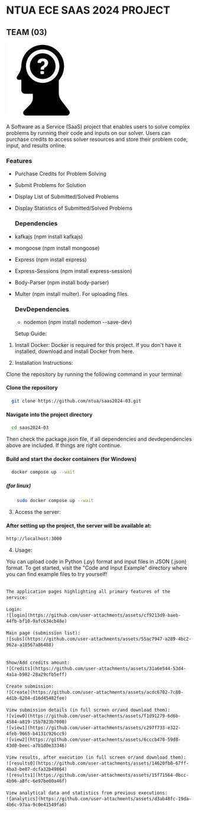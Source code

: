 # NTUA ECE SAAS 2024 PROJECT
  
## TEAM (03)
  
![Image Description](frontend/public/css/540076-200.png)

  A Software as a Service (SaaS) project that enables users to solve complex problems by running their code and inputs on our solver. Users can purchase credits to access solver resources and store their problem   code, input, and results online.

  ### Features
  
- Purchase Credits for Problem Solving
- Submit Problems for Solution
- Display List of Submitted/Solved Problems
- Display Statistics of Submitted/Solved Problems

  ### Dependencies
- kafkajs (npm install kafkajs)
- mongoose (npm install mongoose)
- Express (npm install express)
- Express-Sessions (npm install express-session)
- Body-Parser (npm install body-parser)
- Multer (npm install multer). For uploading files.

  ### DevDependencies

  - nodemon (npm install nodemon --save-dev)


  Setup Guide:

1. Install Docker:
   Docker is required for this project. If you don't have it installed, download and install Docker from here.

3. Installation Instructions:

 Clone the repository by running the following command in your terminal:

  #### Clone the repository
  ```bash
    git clone https://github.com/ntua/saas2024-03.git
  ```
  #### Navigate into the project directory
  ```bash
    cd saas2024-03
  ```
Then check the package.json file, if all dependencies and devdependencies above are included. If things are right continue.
  #### Build and start the docker containers (for Windows)
  ```bash
    docker compose up --wait
  ```
##### (for linux)
```bash
    sudo docker compose up --wait
```

3. Access the server:
#### After setting up the project, the server will be available at:
```bash
http://localhost:3000
```
4. Usage:

  You can upload code in Python (.py) format and input files in JSON (.json) format.
  To get started, visit the "Code and Input Example" directory where you can find example files to try yourself!

~~~~~~~~~~~~~~~~~~~~~~~~~~~~~~~~~~~~~~~~~~~~~~~~~~~~~~~~~~~~~~~~~~~~~~~~~~~~~~~~~~~~~~~~~~~~~~~~~~~~~~~~~~~~~~~~~

The application pages highlighting all primary features of the service:

Login:
![login](https://github.com/user-attachments/assets/cf9213d9-baeb-44fb-bf10-9afc634cb48e)

Main page (submission list):
![subs](https://github.com/user-attachments/assets/55ac7947-a289-4bc2-962a-a10567a86488)


Show/Add credits amount:
![Credits](https://github.com/user-attachments/assets/31a6e544-53d4-4a1a-b982-28a29cfb5eff)

Create submission:
![Create](https://github.com/user-attachments/assets/acdc6702-7c80-4d1b-8204-d16d45482fee)

View submission details (in full screen or/and download them):
![view0](https://github.com/user-attachments/assets/f1d91279-6d6b-4584-a819-15b7823b7008)
![view1](https://github.com/user-attachments/assets/c297f733-e322-4feb-9665-b4131c926cc9)
![view2](https://github.com/user-attachments/assets/6cccb470-59d8-43d0-beec-a7b1d0e33346)

View results, after execution (in full screen or/and download them):
![results0](https://github.com/user-attachments/assets/14620fb8-67ff-4ba3-be87-dcfa32b49864)
![results1](https://github.com/user-attachments/assets/15f71564-0bcc-4b96-a8fc-6e97be00a46f)

View analytical data and statistics from previous executions:
![analytics](https://github.com/user-attachments/assets/d3ab48fc-19da-4b6c-97aa-9c0e41549fa6)
